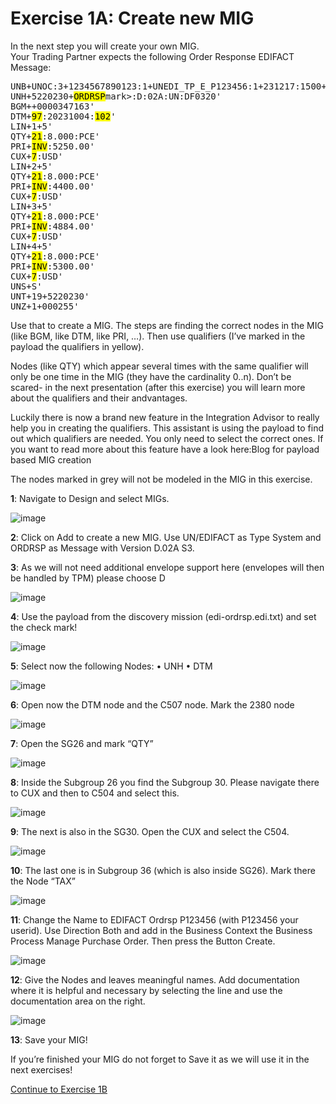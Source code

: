 # **Exercise 1A: Create new MIG**

In the next step you will create your own MIG. \
Your Trading Partner expects the following Order Response EDIFACT Message:

<pre>
UNB+UNOC:3+1234567890123:1+UNEDI_TP_E_P123456:1+231217:1500+000255++++1'
UNH+5220230+<mark>ORDRSP</mark>mark>:D:02A:UN:DF0320'
BGM++0000347163'
DTM+<mark>97</mark>:20231004:<mark>102</mark>'
LIN+1+5'
QTY+<mark>21</mark>:8.000:PCE'
PRI+<mark>INV</mark>:5250.00'
CUX+<mark>7</mark>:USD'
LIN+2+5'
QTY+<mark>21</mark>:8.000:PCE'
PRI+<mark>INV</mark>:4400.00'
CUX+<mark>7</mark>:USD'
LIN+3+5'
QTY+<mark>21</mark>:8.000:PCE'
PRI+<mark>INV</mark>:4884.00'
CUX+<mark>7</mark>:USD'
LIN+4+5'
QTY+<mark>21</mark>:8.000:PCE'
PRI+<mark>INV</mark>:5300.00'
CUX+<mark>7</mark>:USD'
UNS+S'
UNT+19+5220230'
UNZ+1+000255'
</pre>


Use that to create a MIG. The steps are finding the correct nodes in the MIG (like BGM, like DTM, like PRI, …). Then use qualifiers (I’ve marked in the payload the qualifiers in yellow).

Nodes (like QTY) which appear several times with the same qualifier will only be one time in the MIG (they have the cardinality 0..n). Don’t be scared- in the next presentation (after this exercise) you will learn more about the qualifiers and their andvantages.

Luckily there is now a brand new feature in the Integration Advisor to really help you in creating the qualifiers. This assistant is using the payload to find out which qualifiers are needed. You only need to select the correct ones. If you want to read more about this feature have a look here:Blog for payload based MIG creation

The nodes marked in grey will not be modeled in the MIG in this exercise.

**1**: Navigate to Design and select MIGs.

![image](../2/assets/2.1.png)


**2**: Click on Add to create a new MIG. Use UN/EDIFACT as Type System and ORDRSP as Message with Version D.02A S3.


**3**: As we will not need additional envelope support here (envelopes will then be handled by TPM) please choose D

![image](../2/assets/2.3.png)

**4**: Use the payload from the discovery mission (edi-ordrsp.edi.txt) and set the check mark!

![image](../2/assets/2.4.png)


**5**: Select now the following Nodes:
•	UNH
•	DTM

![image](../2/assets/2.5.png)


**6**: Open now the DTM node and the C507 node. Mark the 2380 node

![image](../2/assets/2.6.png)


**7**: Open the SG26 and mark “QTY”

![image](../2/assets/2.7.png)


**8**: Inside the Subgroup 26 you find the Subgroup 30. Please navigate there to CUX and then to C504 and select this.

![image](../2/assets/2.8.png)


**9**: The next is also in the SG30. Open the CUX and select the C504.

![image](../2/assets/2.9.png)


**10**: The last one is in Subgroup 36 (which is also inside SG26). Mark there the Node “TAX”

![image](../2/assets/2.10.png)


**11**: Change the Name to EDIFACT Ordrsp P123456 (with P123456 your userid). Use Direction Both and add in the Business Context the Business Process Manage Purchase Order. Then press the Button Create.

![image](../2/assets/2.11.png)


**12**: Give the Nodes and leaves meaningful names. Add documentation where it is helpful and necessary by selecting the line and use the documentation area on the right.

![image](../2/assets/2.12.png)


**13**: Save your MIG!

If you’re finished your MIG do not forget to Save it as we will use it in the next exercises!

[Continue to Exercise 1B](../3/README.md)
